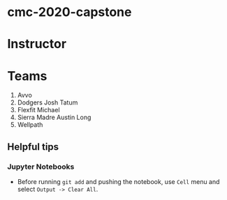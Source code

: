 # cmc-2020-capstone

# Instructor

# Teams
1. Avvo
2. Dodgers
  Josh Tatum
3. Flexfit
  Michael
4. Sierra Madre
Austin Long
5. Wellpath

## Helpful tips

### Jupyter Notebooks

* Before running `git add` and pushing the notebook, use `Cell` menu and select `Output -> Clear All`.
